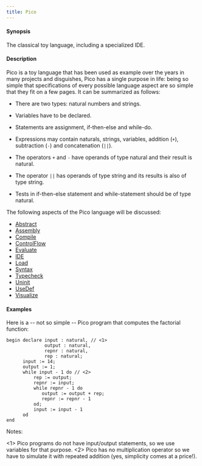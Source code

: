 ```yaml
---
title: Pico
---
```


#### Synopsis

The classical toy language, including a specialized IDE.

#### Description

Pico is a toy language that has been used as example over the years in many projects and disguishes,
Pico has a single purpose in life: being so simple that specifications of every possible language aspect are so simple that they fit on a few pages. It can be summarized as follows:

*  There are two types: natural numbers and strings.

*  Variables have to be declared.

*  Statements are assignment, if-then-else and while-do.

*  Expressions may contain naturals, strings, variables, addition (`+`), subtraction (`-`) and concatenation (`||`).

*  The operators `+` and `-` have operands of type natural and their result is natural.

*  The operator `||` has operands of type string and its results is also of type string.

*  Tests in if-then-else statement and while-statement should be of type natural.


The following aspects of the Pico language will be discussed:

* [Abstract](../../../Recipes/Languages/Pico/Abstract/index.md)
* [Assembly](../../../Recipes/Languages/Pico/Assembly/index.md)
* [Compile](../../../Recipes/Languages/Pico/Compile/index.md)
* [ControlFlow](../../../Recipes/Languages/Pico/ControlFlow/index.md)
* [Evaluate](../../../Recipes/Languages/Pico/Evaluate/index.md)
* [IDE](../../../Recipes/Languages/Pico/IDE/index.md)
* [Load](../../../Recipes/Languages/Pico/Load/index.md)
* [Syntax](../../../Recipes/Languages/Pico/Syntax/index.md)
* [Typecheck](../../../Recipes/Languages/Pico/Typecheck/index.md)
* [Uninit](../../../Recipes/Languages/Pico/Uninit/index.md)
* [UseDef](../../../Recipes/Languages/Pico/UseDef/index.md)
* [Visualize](../../../Recipes/Languages/Pico/Visualize/index.md)

#### Examples

Here is a -- not so simple -- Pico program that computes the factorial function:


```rascal
begin declare input : natural, // <1>
              output : natural,           
              repnr : natural,
              rep : natural;
      input := 14;
      output := 1;
      while input - 1 do // <2>
          rep := output;
          repnr := input;
          while repnr - 1 do
             output := output + rep;
             repnr := repnr - 1
          od;
          input := input - 1
      od
end
```

Notes:
	
<1> Pico programs do not have input/output statements, so we use variables for that purpose.
<2> Pico has no multiplication operator so we have to simulate it with repeated addition (yes, simplicity comes at a price!).




